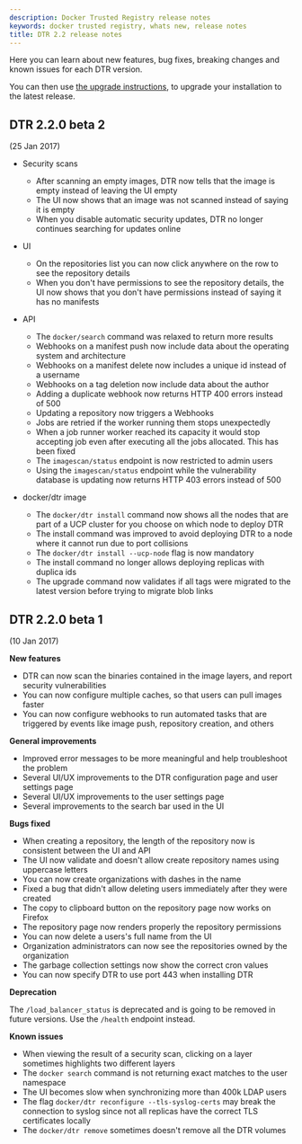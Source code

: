 ```yaml
---
description: Docker Trusted Registry release notes
keywords: docker trusted registry, whats new, release notes
title: DTR 2.2 release notes
---
```


Here you can learn about new features, bug fixes, breaking changes and
known issues for each DTR version.

You can then use [the upgrade instructions](index.md),
to upgrade your installation to the latest release.

## DTR 2.2.0 beta 2

(25 Jan 2017)

* Security scans
  * After scanning an empty images, DTR now tells that the image is empty instead
  of leaving the UI empty
  * The UI now shows that an image was not scanned instead of saying it is empty
  * When you disable automatic security updates, DTR no longer continues searching
  for updates online

* UI
  * On the repositories list you can now click anywhere on the row to see the
  repository details
  * When you don't have permissions to see the repository details, the UI now
  shows that you don't have permissions instead of saying it has no manifests

* API
  * The `docker/search` command was relaxed to return more results
  * Webhooks on a manifest push now include data about the operating system and architecture
  * Webhooks on a manifest delete now includes a unique id instead of a username
  * Webhooks on a tag deletion now include data about the author
  * Adding a duplicate webhook now returns HTTP 400 errors instead of 500
  * Updating a repository now triggers a Webhooks
  * Jobs are retried if the worker running them stops unexpectedly
  * When a job runner worker reached its capacity it would stop accepting job
  even after executing all the jobs allocated. This has been fixed
  * The `imagescan/status` endpoint is now restricted to admin users
  * Using the `imagescan/status` endpoint while the vulnerability database is
  updating now returns HTTP 403 errors instead of 500

* docker/dtr image
  * The `docker/dtr install` command now shows all the nodes that are part of a
  UCP cluster for you choose on which node to deploy DTR
  * The install command was improved to avoid deploying DTR to a node where it
  cannot run due to port collisions
  * The `docker/dtr install --ucp-node` flag is now mandatory
  * The install command no longer allows deploying replicas with duplica ids
  * The upgrade command now validates if all tags were migrated to the latest
  version before trying to migrate blob links





## DTR 2.2.0 beta 1

(10 Jan 2017)

**New features**

* DTR can now scan the binaries contained in the image layers, and report
security vulnerabilities
* You can now configure multiple caches, so that users can pull images faster
* You can now configure webhooks to run automated tasks that are triggered by
events like image push, repository creation, and others

**General improvements**

* Improved error messages to be more meaningful and help troubleshoot the problem
* Several UI/UX improvements to the DTR configuration page and user settings page
* Several UI/UX improvements to the user settings page
* Several improvements to the search bar used in the UI

**Bugs fixed**

* When creating a repository, the length of the repository now is consistent
between the UI and API
* The UI now validate and doesn't allow create repository names using uppercase
letters
* You can now create organizations with dashes in the name
* Fixed a bug that didn't allow deleting users immediately after they were
created
* The copy to clipboard button on the repository page now works on Firefox
* The repository page now renders properly the repository permissions
* You can now delete a users's full name from the UI
* Organization administrators can now see the repositories owned by the organization
* The garbage collection settings now show the correct cron values
* You can now specify DTR to use port 443 when installing DTR

**Deprecation**

The `/load_balancer_status` is deprecated and is going to be removed in future
versions. Use the `/health` endpoint instead.

**Known issues**

* When viewing the result of a security scan, clicking on a layer sometimes
highlights two different layers
* The `docker search` command is not returning exact matches to the user namespace
* The UI becomes slow when synchronizing more than 400k LDAP users
* The flag `docker/dtr reconfigure --tls-syslog-certs` may break the connection
to syslog since not all replicas have the correct TLS certificates locally
* The `docker/dtr remove` sometimes doesn't remove all the DTR volumes
